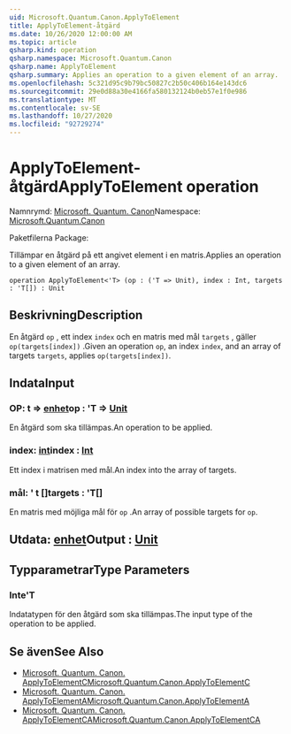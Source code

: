 ```yaml
---
uid: Microsoft.Quantum.Canon.ApplyToElement
title: ApplyToElement-åtgärd
ms.date: 10/26/2020 12:00:00 AM
ms.topic: article
qsharp.kind: operation
qsharp.namespace: Microsoft.Quantum.Canon
qsharp.name: ApplyToElement
qsharp.summary: Applies an operation to a given element of an array.
ms.openlocfilehash: 5c321d95c9b79bc50827c2b50c406b164e143dc6
ms.sourcegitcommit: 29e0d88a30e4166fa580132124b0eb57e1f0e986
ms.translationtype: MT
ms.contentlocale: sv-SE
ms.lasthandoff: 10/27/2020
ms.locfileid: "92729274"
---
```

# <a name="applytoelement-operation"></a><span data-ttu-id="df087-102">ApplyToElement-åtgärd</span><span class="sxs-lookup"><span data-stu-id="df087-102">ApplyToElement operation</span></span>

<span data-ttu-id="df087-103">Namnrymd: [Microsoft. Quantum. Canon](xref:Microsoft.Quantum.Canon)</span><span class="sxs-lookup"><span data-stu-id="df087-103">Namespace: [Microsoft.Quantum.Canon](xref:Microsoft.Quantum.Canon)</span></span>

<span data-ttu-id="df087-104">Paketfilerna [](https://nuget.org/packages/)</span><span class="sxs-lookup"><span data-stu-id="df087-104">Package: [](https://nuget.org/packages/)</span></span>


<span data-ttu-id="df087-105">Tillämpar en åtgärd på ett angivet element i en matris.</span><span class="sxs-lookup"><span data-stu-id="df087-105">Applies an operation to a given element of an array.</span></span>

```qsharp
operation ApplyToElement<'T> (op : ('T => Unit), index : Int, targets : 'T[]) : Unit
```


## <a name="description"></a><span data-ttu-id="df087-106">Beskrivning</span><span class="sxs-lookup"><span data-stu-id="df087-106">Description</span></span>

<span data-ttu-id="df087-107">En åtgärd `op` , ett index `index` och en matris med mål `targets` , gäller `op(targets[index])` .</span><span class="sxs-lookup"><span data-stu-id="df087-107">Given an operation `op`, an index `index`, and an array of targets `targets`, applies `op(targets[index])`.</span></span>

## <a name="input"></a><span data-ttu-id="df087-108">Indata</span><span class="sxs-lookup"><span data-stu-id="df087-108">Input</span></span>

### <a name="op--t--unit"></a><span data-ttu-id="df087-109">OP: t => [enhet](xref:microsoft.quantum.lang-ref.unit)</span><span class="sxs-lookup"><span data-stu-id="df087-109">op : 'T => [Unit](xref:microsoft.quantum.lang-ref.unit)</span></span> 

<span data-ttu-id="df087-110">En åtgärd som ska tillämpas.</span><span class="sxs-lookup"><span data-stu-id="df087-110">An operation to be applied.</span></span>


### <a name="index--int"></a><span data-ttu-id="df087-111">index: [int](xref:microsoft.quantum.lang-ref.int)</span><span class="sxs-lookup"><span data-stu-id="df087-111">index : [Int](xref:microsoft.quantum.lang-ref.int)</span></span>

<span data-ttu-id="df087-112">Ett index i matrisen med mål.</span><span class="sxs-lookup"><span data-stu-id="df087-112">An index into the array of targets.</span></span>


### <a name="targets--t"></a><span data-ttu-id="df087-113">mål: ' t []</span><span class="sxs-lookup"><span data-stu-id="df087-113">targets : 'T[]</span></span>

<span data-ttu-id="df087-114">En matris med möjliga mål för `op` .</span><span class="sxs-lookup"><span data-stu-id="df087-114">An array of possible targets for `op`.</span></span>



## <a name="output--unit"></a><span data-ttu-id="df087-115">Utdata: [enhet](xref:microsoft.quantum.lang-ref.unit)</span><span class="sxs-lookup"><span data-stu-id="df087-115">Output : [Unit](xref:microsoft.quantum.lang-ref.unit)</span></span>



## <a name="type-parameters"></a><span data-ttu-id="df087-116">Typparametrar</span><span class="sxs-lookup"><span data-stu-id="df087-116">Type Parameters</span></span>

### <a name="t"></a><span data-ttu-id="df087-117">Inte</span><span class="sxs-lookup"><span data-stu-id="df087-117">'T</span></span>

<span data-ttu-id="df087-118">Indatatypen för den åtgärd som ska tillämpas.</span><span class="sxs-lookup"><span data-stu-id="df087-118">The input type of the operation to be applied.</span></span>

## <a name="see-also"></a><span data-ttu-id="df087-119">Se även</span><span class="sxs-lookup"><span data-stu-id="df087-119">See Also</span></span>

- [<span data-ttu-id="df087-120">Microsoft. Quantum. Canon. ApplyToElementC</span><span class="sxs-lookup"><span data-stu-id="df087-120">Microsoft.Quantum.Canon.ApplyToElementC</span></span>](xref:Microsoft.Quantum.Canon.ApplyToElementC)
- [<span data-ttu-id="df087-121">Microsoft. Quantum. Canon. ApplyToElementA</span><span class="sxs-lookup"><span data-stu-id="df087-121">Microsoft.Quantum.Canon.ApplyToElementA</span></span>](xref:Microsoft.Quantum.Canon.ApplyToElementA)
- [<span data-ttu-id="df087-122">Microsoft. Quantum. Canon. ApplyToElementCA</span><span class="sxs-lookup"><span data-stu-id="df087-122">Microsoft.Quantum.Canon.ApplyToElementCA</span></span>](xref:Microsoft.Quantum.Canon.ApplyToElementCA)